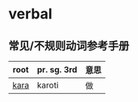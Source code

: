 # verbal

## 

## 常见/不规则动词参考手册

| root | pr. sg. 3rd | 意思 |
| -- | -- | -- |
| [kara](kara.md) | karoti | 做 |


